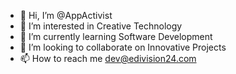 - 👋 Hi, I’m @AppActivist
- 👀 I’m interested in Creative Technology
- 🌱 I’m currently learning Software Development
- 💞️ I’m looking to collaborate on Innovative Projects 
- 📫 How to reach me dev@edivision24.com

<!---
AppActivist/AppActivist is a ✨ special ✨ repository because its `README.md` (this file) appears on your GitHub profile.
You can click the Preview link to take a look at your changes.
--->
